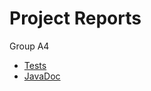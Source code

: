 # Project Reports

Group A4

* [Tests](../project/build/reports/tests/test/)
* [JavaDoc](../../../build/reports/javadoc/)